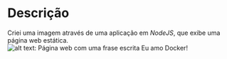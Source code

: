 # Descrição
Criei uma imagem através de uma aplicação em _NodeJS_, que exibe uma página web estática.
![alt text: Página web com uma frase escrita Eu amo Docker!]()
